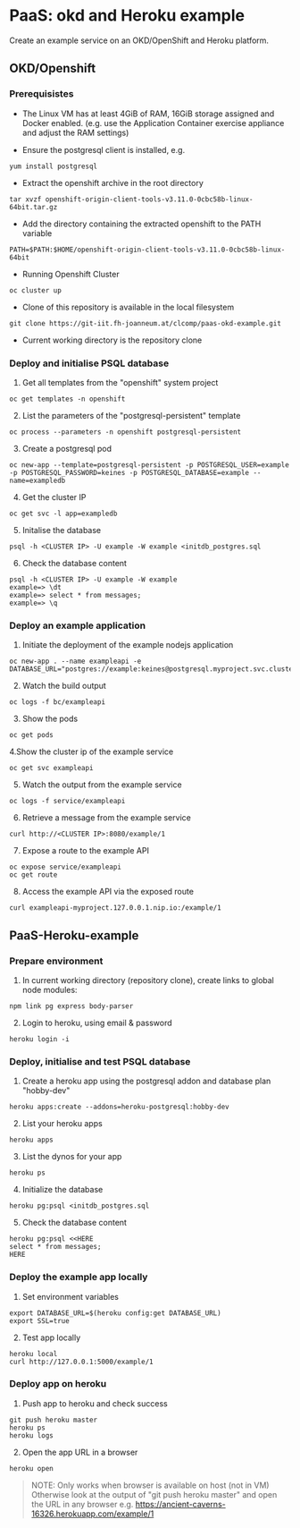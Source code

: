 # PaaS: okd and Heroku example
Create an example service on an OKD/OpenShift and Heroku platform.
## OKD/Openshift

### Prerequisistes
* The Linux VM has at least 4GiB of RAM, 16GiB storage assigned and Docker enabled. 
(e.g. use the Application Container exercise appliance and adjust the RAM settings)

* Ensure the postgresql client is installed, e.g.
```
yum install postgresql
```
* Extract the openshift archive in the root directory
```
tar xvzf openshift-origin-client-tools-v3.11.0-0cbc58b-linux-64bit.tar.gz 
```
* Add the directory containing the extracted openshift to the PATH variable
```
PATH=$PATH:$HOME/openshift-origin-client-tools-v3.11.0-0cbc58b-linux-64bit
```
* Running Openshift Cluster
```
oc cluster up
```
* Clone of this repository is available in the local filesystem
```
git clone https://git-iit.fh-joanneum.at/clcomp/paas-okd-example.git
```
* Current working directory is the repository clone

### Deploy and initialise PSQL database

1. Get all templates from the "openshift" system project
```
oc get templates -n openshift
```
2. List the parameters of the "postgresql-persistent" template
```
oc process --parameters -n openshift postgresql-persistent
```
3. Create a postgresql pod
```
oc new-app --template=postgresql-persistent -p POSTGRESQL_USER=example -p POSTGRESQL_PASSWORD=keines -p POSTGRESQL_DATABASE=example --name=exampledb
``` 
4. Get the cluster IP
```
oc get svc -l app=exampledb
```
5. Initalise the database
```
psql -h <CLUSTER IP> -U example -W example <initdb_postgres.sql
```
6. Check the database content
```
psql -h <CLUSTER IP> -U example -W example
example=> \dt
example=> select * from messages;
example=> \q
```

### Deploy an example application

1. Initiate the deployment of the example nodejs application
```
oc new-app . --name exampleapi -e DATABASE_URL="postgres://example:keines@postgresql.myproject.svc.cluster.local:5432/example"
```
2. Watch the build output
```
oc logs -f bc/exampleapi
```
3. Show the pods
```
oc get pods
```
4.Show the cluster ip of the example service
```
oc get svc exampleapi
```
5. Watch the output from the example service 
```
oc logs -f service/exampleapi
```
6. Retrieve a message from the example service
```
curl http://<CLUSTER IP>:8080/example/1
```
7. Expose a route to the example API
```
oc expose service/exampleapi
oc get route
```
8. Access the example API via the exposed route
```
curl exampleapi-myproject.127.0.0.1.nip.io:/example/1
```

## PaaS-Heroku-example

### Prepare environment

1. In current working directory (repository clone), create links to global node modules: 
```
npm link pg express body-parser
```
2. Login to heroku, using email & password
```
heroku login -i
``` 
### Deploy, initialise and test PSQL database

1. Create a heroku app using the postgresql addon and database plan "hobby-dev"
``` 
heroku apps:create --addons=heroku-postgresql:hobby-dev
``` 
2. List your heroku apps
``` 
heroku apps
``` 
3. List the dynos for your app
``` 
heroku ps
``` 
4. Initialize the database
``` 
heroku pg:psql <initdb_postgres.sql
``` 
5. Check the database content
``` 
heroku pg:psql <<HERE
select * from messages;
HERE
``` 
### Deploy the example app locally

1. Set environment variables
```
export DATABASE_URL=$(heroku config:get DATABASE_URL)
export SSL=true
```
2. Test app locally
```
heroku local
curl http://127.0.0.1:5000/example/1 
``` 
### Deploy app on heroku

1. Push app to heroku and check success
```
git push heroku master
heroku ps
heroku logs
```
2. Open the app URL in a browser
```
heroku open 
```
> NOTE: Only works when browser is available on host (not in VM)
Otherwise look at the output of "git push heroku master" and open the URL in any browser
e.g. https://ancient-caverns-16326.herokuapp.com/example/1
